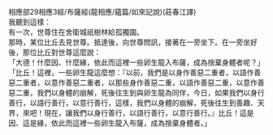 相應部29相應3經/布薩經(龍相應/蘊篇/如來記說)(莊春江譯)  
我聽到這樣：  
有一次，世尊住在舍衛城祇樹林給孤獨園。  
那時，某位比丘去見世尊。抵達後，向世尊問訊，接著在一旁坐下。在一旁坐好後，那位比丘對世尊這麼說：  
「大德！什麼因、什麼緣，依此而這裡一些卵生龍入布薩，成為捨棄身體者呢？」  
「比丘！這裡，一些卵生龍這麼想：『以前，我們是以身作善惡二重者，以語作善惡二重者，以意作善惡二重者，以那些身作善惡二重，以語作善惡二重，以意作善惡二重，我們以身體的崩解，死後往生到與卵生龍為同伴，今日，如果我們以身行善行，以語行善行，以意行善行，這樣，我們以身體的崩解，死後往生到善趣、天界，來吧！現在，讓我們以身行善行，以語行善行，以意行善行。』比丘！這是因、這是緣，依此而這裡一些卵生龍入布薩，成為捨棄身體者。」  
  
  
